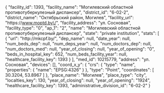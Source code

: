 {
    "facility_id": 1393,
    "facility_name": "Могилевский областной противотуберкулезный диспансер",
    "district_id": "6-02-2",
    "district_name": "Октябрьский район, Могилев",
    "facility_url": "https:\/\/www.moptd.by\/",
    "facility_address": "ул. Сосновая",
    "facility_type": "0",
    "ap_1": "2",
    "name": "Могилевский областной противотуберкулезный диспансер",
    "state": "private institution",
    "stats": [
        {
            "url": "http:\/\/mkcpf.by\/",
            "dep_name": null,
            "date_year": null,
            "num_beds_dep": null,
            "num_deps_year": null,
            "num_doctors_dep": null,
            "num_doctors_med": null,
            "year_of_closing": null,
            "year_of_opening": "0",
            "beds_in_hospital_key": 652,
            "num_beds_facility_year": null,
            "healthcare_facility_key": 1393
        }
    ],
    "med_id": 10215779,
    "address": "ул. Сосновая",
    "devices": [],
    "coord_x_y": {
        "crs": {
            "type": "name",
            "properties": {
                "name": "EPSG:4326"
            }
        },
        "type": "Point",
        "coordinates": [
            30.3204,
            53.8967
        ]
    },
    "place_name": "Могилев",
    "place_type": "city",
    "localties_key": 130,
    "year_of_closing": null,
    "year_of_opening": "1924",
    "healthcare_facility_key": 1393,
    "administrative_division_id": "6-02-2"
}